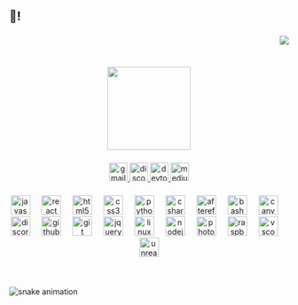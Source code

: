 <h2 align="left">👋!</h2>

###

<div align="right">
  <img src="https://visitor-badge.laobi.icu/badge?page_id=RealMarDev.RealMarDev&right_color=black&left_text=~"  />
</div>

###

<br clear="both">

<div align="center">
  <img height="150" src="https://media.giphy.com/media/l41lGnxllmN3YqOyI/giphy.gif"  />
</div>

###

<div align="center">
  <a href="mailto:realmardev@gmail.com" target="_blank">
    <img src="https://img.shields.io/static/v1?message=Gmail&logo=gmail&label=&color=D14836&logoColor=white&labelColor=&style=for-the-badge" height="33" alt="gmail logo"  />
  </a>
  <a href="https://discord.gg/jTyT4NdWbE" target="_blank">
    <img src="https://img.shields.io/static/v1?message=Discord&logo=discord&label=&color=7289DA&logoColor=white&labelColor=&style=for-the-badge" height="33" alt="discord logo"  />
  </a>
  <a href="https://dev.to/notcool" target="_blank">
    <img src="https://img.shields.io/static/v1?message=dev.to&logo=dev.to&label=&color=0A0A0A&logoColor=white&labelColor=&style=for-the-badge" height="33" alt="devto logo"  />
  </a>
  <a href="https://notcool.cc/" target="_blank">
    <img src="https://img.shields.io/static/v1?message=Portfolio &logo=medium&label=&color=ffffff&logoColor=white&labelColor=000000&style=for-the-badge" height="33" alt="medium logo"  />
  </a>
</div>

###

<div align="center">
  <img src="https://skillicons.dev/icons?i=js" height="35" alt="javascript logo"  />
  <img width="13" />
  <img src="https://skillicons.dev/icons?i=react" height="35" alt="react logo"  />
  <img width="13" />
  <img src="https://skillicons.dev/icons?i=html" height="35" alt="html5 logo"  />
  <img width="13" />
  <img src="https://cdn.jsdelivr.net/gh/devicons/devicon/icons/css3/css3-plain.svg" height="35" alt="css3 logo"  />
  <img width="13" />
  <img src="https://skillicons.dev/icons?i=py" height="35" alt="python logo"  />
  <img width="13" />
  <img src="https://skillicons.dev/icons?i=cs" height="35" alt="csharp logo"  />
  <img width="13" />
  <img src="https://cdn.simpleicons.org/adobeaftereffects/9999FF" height="35" alt="aftereffects logo"  />
  <img width="13" />
  <img src="https://skillicons.dev/icons?i=bash" height="35" alt="bash logo"  />
  <img width="13" />
  <img src="https://cdn.simpleicons.org/canva/00C4CC" height="35" alt="canva logo"  />
  <img width="13" />
  <img src="https://cdn.jsdelivr.net/gh/devicons/devicon/icons/discordjs/discordjs-plain.svg" height="35" alt="discordjs logo"  />
  <img width="13" />
  <img src="https://skillicons.dev/icons?i=github" height="35" alt="github logo"  />
  <img width="13" />
  <img src="https://skillicons.dev/icons?i=git" height="35" alt="git logo"  />
  <img width="13" />
  <img src="https://skillicons.dev/icons?i=jquery" height="35" alt="jquery logo"  />
  <img width="13" />
  <img src="https://skillicons.dev/icons?i=linux" height="35" alt="linux logo"  />
  <img width="13" />
  <img src="https://skillicons.dev/icons?i=nodejs" height="35" alt="nodejs logo"  />
  <img width="13" />
  <img src="https://cdn.simpleicons.org/adobephotoshop/31A8FF" height="35" alt="photoshop logo"  />
  <img width="13" />
  <img src="https://skillicons.dev/icons?i=raspberrypi" height="35" alt="raspberrypi logo"  />
  <img width="13" />
  <img src="https://skillicons.dev/icons?i=vscode" height="35" alt="vscode logo"  />
  <img width="13" />
  <img src="https://skillicons.dev/icons?i=unreal" height="35" alt="unrealengine logo"  />
</div>

###

<br clear="both">

![snake animation](https://github.com/RealMarDev/RealMarDev.git/blob/output/github-contribution-grid-snake2.svg)

###
